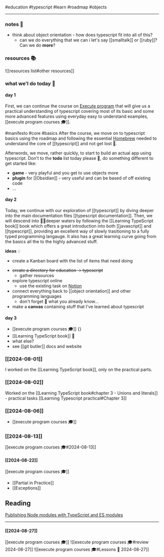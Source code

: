#education
#typescript
#learn
#roadmap
#objects

---
### notes 📔
* think about object orientation - how does typescript fit into all of this?
	* can we do everything that we can i let's say [[smalltalk]] or [[ruby]]? Can we do **more**?

### resources 📚
![[resources list#other resources]]

### what we'l do today 📆

#### day 1
First, we can continue the course on [Execute program](https://www.executeprogram.com/courses/everyday-typescript) that will give us a practical understanding of typescript covering most of its basic and some more advanced features using everyday easy to understand examples, [[execute program courses 🎓]].

#manifesto #core #basics
After the course, we move on to typescript basics using the roadmap and following the essential [Homebrew](Homebrew.md) needed to understand the core of  [[typescript]] and not get lost 🧭.

Afterwords, we move, rather quickly, to start to build an actual app using typescript. Don't to the **todo** list today please 🙏, do something different to get started like:

* **game** - very playful and you get to use objects more
* **plugin** for [[Obsidian]] - very useful and can be based of off existing code
* ... 
#### day 2
Today, we continue with our exploration of [[typescript]] by diving deeper into the main documentation files [[typescript documentation]]. 
Then, we will descend into 🏊‍♀deeper waters by following the [[Learning TypeScript book]] book which offers a great introduction into both [[javascript]] and [[typescript]], providing an excellent way of slowly trasitioning to a fully typed programming langauge. It also has a great learning curve going from the basics all the to the highly advanced stuff.

**ideas** 💡
- create  a Kanban board with the list of items that need doing
* ~~create a directory for education -> typescript~~
	- gather resources
* explore typescript online
	* use the existing task on [Notion](https://www.notion.so/v-sedlar/Study-Learn-Typescript-28599ce232af430e91b564343fe533d2)
* connect everything back to [[object orientation]] and other programming languages
	* don't forget 🤯 what you already know...
* make a **canvas**  containing stuff that I've learned about typescript

#### day 3

- [[execute program courses 🎓]] {}
- [[Learning TypeScript book]] 📖
- what else?
- see [[git butler]] docs and website

### [[2024-08-01]]

I worked on the [[Learning TypeScript book]], only on the practical parts.

### [[2024-08-02]]

Worked on the [[Learning TypeScript book#chapter 3 - Unions and literals]] - practical tasks
[[Learning Typescript practical#Chapter 3]]

### [[2024-08-06]]

- [[execute program courses 🎓]]


### [[2024-08-13]]

[[execute program courses 🎓#2024-08-13]]

#### [[2024-08-22]]

[[execute program courses 🎓]]

- [[Partial in Practice]]
- [[Exceptions]]

## Reading

[Publishing Node modules with TypeScript and ES modules](https://blog.logrocket.com/publishing-node-modules-typescript-es-modules/)

---
#### [[2024-08-27]]

[[execute program courses 🎓]]
![[execute program courses 🎓#review 2024-08-27]]
![[execute program courses 🎓#Lessons 📖 2024-08-27]]
